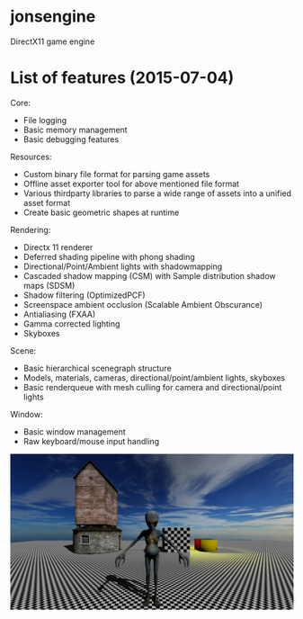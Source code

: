 # jonsengine
DirectX11 game engine

# List of features (2015-07-04)

Core:
- File logging
- Basic memory management
- Basic debugging features

Resources:
- Custom binary file format for parsing game assets
- Offline asset exporter tool for above mentioned file format
- Various thirdparty libraries to parse a wide range of assets into a unified asset format
- Create basic geometric shapes at runtime

Rendering:
- Directx 11 renderer
- Deferred shading pipeline with phong shading
- Directional/Point/Ambient lights with shadowmapping
- Cascaded shadow mapping (CSM) with Sample distribution shadow maps (SDSM)
- Shadow filtering (OptimizedPCF)
- Screenspace ambient occlusion (Scalable Ambient Obscurance)
- Antialiasing (FXAA)
- Gamma corrected lighting
- Skyboxes

Scene:
- Basic hierarchical scenegraph structure
- Models, materials, cameras, directional/point/ambient lights, skyboxes
- Basic renderqueue with mesh culling for camera and directional/point lights

Window:
- Basic window management
- Raw keyboard/mouse input handling




![Example screenshot](Example/example.jpg)
